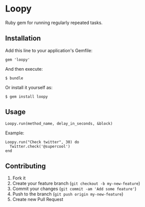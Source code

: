 # Loopy

Ruby gem for running regularly repeated tasks. 

## Installation

Add this line to your application's Gemfile:

    gem 'loopy'

And then execute:

    $ bundle

Or install it yourself as:

    $ gem install loopy

## Usage

    Loopy.run(method_name, delay_in_seconds, &block)

Example:

    Loopy.run("Check twitter", 30) do
      Twitter.check('@supercool')
    end

## Contributing

1. Fork it
2. Create your feature branch (`git checkout -b my-new-feature`)
3. Commit your changes (`git commit -am 'Add some feature'`)
4. Push to the branch (`git push origin my-new-feature`)
5. Create new Pull Request
